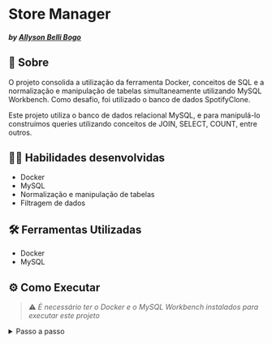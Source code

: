 # Store Manager
#### _by [Allyson Belli Bogo](https://www.linkedin.com/in/allysonbogo/)_

## :page_with_curl: Sobre

O projeto consolida a utilização da ferramenta Docker, conceitos de SQL e a normalização e manipulação de tabelas simultaneamente utilizando MySQL Workbench. Como desafio, foi utilizado o banco de dados SpotifyClone.

Este projeto utiliza o banco de dados relacional MySQL, e para manipulá-lo construímos queries utilizando conceitos de JOIN, SELECT, COUNT, entre outros.


## :man_technologist: Habilidades desenvolvidas

* Docker
* MySQL
* Normalização e manipulação de tabelas
* Filtragem de dados


## 🛠️ Ferramentas Utilizadas

* Docker
* MySQL

## ⚙️ Como Executar

> :warning: _É necessário ter o Docker e o MySQL Workbench instalados para executar este projeto_

<details>
  <summary> Passo a passo </summary>
  <br>

1. Clone o repositório em uma pasta de preferência

```
git clone git@github.com:allysonbogo/project-mysql-one-for-all.git
```

2. Entre na pasta raíz do projeto e instale todas as dependências

```
npm install
```

3. Para rodar o projeto é necessario executar o comando abaixo no diretório raiz do projeto. Isso fará com que os containers docker sejam orquestrados e o banco de dados esteja disponível

```
docker-compose up -d
```
4. No MySQL Workbench, crie o banco de dados a partir dos comandos do arquivo <code>challenges/desafio1.sql</code>

5. Depois que o banco de dados estiver criado, as queries podem ser testadas a partir dos comandos dos arquivos <code>challenges/desafio2...9.sql</code>

6. Para testar os comandos dos arquivos <code>challenges/desafio11...13.sql</code>, crie uma nova tabela a partir dos comandos do arquivo <code>challenges/desafio10.sql</code> no MySQL Workbench